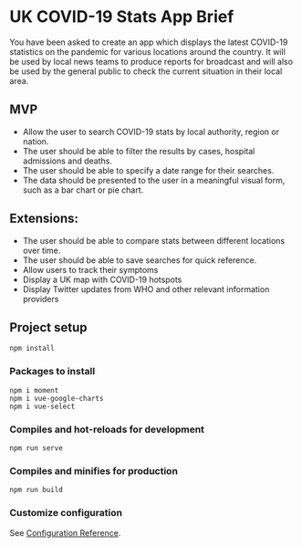 # UK COVID-19 Stats App Brief

You have been asked to create an app which displays the latest COVID-19 statistics on the pandemic for various locations around the country. It will be used by local news teams to produce reports for broadcast and will also be used by the general public to check the current situation in their local area.

## MVP

- Allow the user to search COVID-19 stats by local authority, region or nation.
- The user should be able to filter the results by cases, hospital admissions and deaths.
- The user should be able to specify a date range for their searches.
- The data should be presented to the user in a meaningful visual form, such as a bar chart or pie chart.

## Extensions:

- The user should be able to compare stats between different locations over time.
- The user should be able to save searches for quick reference.
- Allow users to track their symptoms
- Display a UK map with COVID-19 hotspots
- Display Twitter updates from WHO and other relevant information providers

## Project setup
```
npm install
```
### Packages to install
```
npm i moment
npm i vue-google-charts
npm i vue-select
```

### Compiles and hot-reloads for development
```
npm run serve
```

### Compiles and minifies for production
```
npm run build
```

### Customize configuration
See [Configuration Reference](https://cli.vuejs.org/config/).
